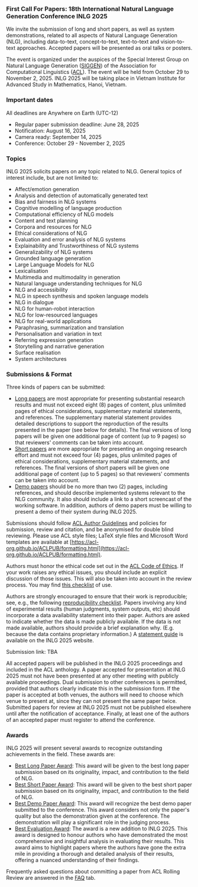 ### First Call For Papers: 18th International Natural Language Generation Conference INLG 2025

We invite the submission of long and short papers, as well as system demonstrations, related to all aspects of Natural Language Generation (NLG), including data-to-text, concept-to-text, text-to-text and vision-to-text approaches. Accepted papers will be presented as oral talks or posters.

The event is organized under the auspices of the Special Interest Group on Natural Language Generation ([SIGGEN](https://aclweb.org/aclwiki/SIGGEN)) of the Association for Computational Linguistics ([ACL](https://aclweb.org/)). The event will be held from October 29 to November 2, 2025. INLG 2025 will be taking place in Vietnam Institute for Advanced Study in Mathematics, Hanoi, Vietnam.

### Important dates

All deadlines are Anywhere on Earth (UTC-12)

- Regular paper submission deadline: June 28, 2025
- Notification: August 16, 2025
- Camera ready: September 14, 2025
- Conference: October 29 - November 2, 2025

### Topics

INLG 2025 solicits papers on any topic related to NLG. General topics of interest include, but are not limited to:

- Affect/emotion generation
- Analysis and detection of automatically generated text
- Bias and fairness in NLG systems
- Cognitive modelling of language production
- Computational efficiency of NLG models
- Content and text planning
- Corpora and resources for NLG
- Ethical considerations of NLG
- Evaluation and error analysis of NLG systems
- Explainability and Trustworthiness of NLG systems
- Generalizability of NLG systems
- Grounded language generation
- Large Language Models for NLG
- Lexicalisation
- Multimedia and multimodality in generation
- Natural language understanding techniques for NLG
- NLG and accessibility
- NLG in speech synthesis and spoken language models
- NLG in dialogue
- NLG for human-robot interaction
- NLG for low-resourced languages
- NLG for real-world applications
- Paraphrasing, summarization and translation
- Personalisation and variation in text
- Referring expression generation
- Storytelling and narrative generation
- Surface realisation
- System architectures

### Submissions & Format

Three kinds of papers can be submitted:

- <u>Long papers</u> are most appropriate for presenting substantial research results and must not exceed eight (8) pages of content, plus unlimited pages of ethical considerations, supplementary material statements, and references. The supplementary material statement provides detailed descriptions to support the reproduction of the results presented in the paper (see below for details). The final versions of long papers will be given one additional page of content (up to 9 pages) so that reviewers' comments can be taken into account.
- <u>Short papers</u> are more appropriate for presenting an ongoing research effort and must not exceed four (4) pages, plus unlimited pages of ethical considerations, supplementary material statements, and references. The final versions of short papers will be given one additional page of content (up to 5 pages) so that reviewers' comments can be taken into account.
- <u>Demo papers</u> should be no more than two (2) pages, including references, and should describe implemented systems relevant to the NLG community. It also should include a link to a short screencast of the working software. In addition, authors of demo papers must be willing to present a demo of their system during INLG 2025.

Submissions should follow [ACL Author Guidelines](https://www.aclweb.org/adminwiki/index.php?title=ACL_Author_Guidelines) and policies for submission, review and citation, and be anonymised for double blind reviewing. Please use ACL style files; LaTeX style files and Microsoft Word templates are available at [https://acl-org.github.io/ACLPUB/formatting.html](https://acl-org.github.io/ACLPUB/formatting.html).

Authors must honor the ethical code set out in the [ACL Code of Ethics](https://www.aclweb.org/portal/content/acl-code-ethics). If your work raises any ethical issues, you should include an explicit discussion of those issues. This will also be taken into account in the review process. You may find [this checklist](https://aclrollingreview.org/responsibleNLPresearch/) of use.

Authors are strongly encouraged to ensure that their work is reproducible; see, e.g., the following [reproducibility checklist](https://2021.aclweb.org/calls/reproducibility-checklist/). Papers involving any kind of experimental results (human judgments, system outputs, etc) should incorporate a data availability statement into their paper. Authors are asked to indicate whether the data is made publicly available. If the data is not made available, authors should provide a brief explanation why. (E.g. because the data contains proprietary information.) A [statement guide](/resource-statement.html) is available on the INLG 2025 website.

Submission link: TBA
<!--
To submit a long or short paper to INLG 2025, authors can either submit directly or commit a paper previously reviewed by ARR via the [same paper submission site](https://softconf.com/n/inlg2025/). For direct submissions, the deadline for submitting papers is TBA. If committing an ARR paper to INLG, the submission is also made through the INLG 2025 paper submission site, indicating the link of the paper on OpenReview. The deadline for committing an ARR paper to INLG is **TBA, 11:59:59 PM AOE**, and the last eligible ARR paper submission deadline for INLG 2025 is **TBA**. It is important to note that when committing an ARR paper to INLG, it should be submitted through the INLG 2025 paper submission site, just like a direct submission paper, with the only difference being the need to provide the OpenReview link to the paper and to provide an optional author response to reviews.

Demo papers should be submitted directly through the INLG 2025 [paper submission site](https://softconf.com/n/inlg2025/) by **TBA, 11:59:59 PM AOE**.
-->

All accepted papers will be published in the INLG 2025 proceedings and included in the ACL anthology. A paper accepted for presentation at INLG 2025 must not have been presented at any other meeting with publicly available proceedings. Dual submission to other conferences is permitted, provided that authors clearly indicate this in the submission form. If the paper is accepted at both venues, the authors will need to choose which venue to present at, since they can not present the same paper twice. Submitted papers for review at INLG 2025 must not be published elsewhere until after the notification of acceptance.
Finally, at least one of the authors of an accepted paper must register to attend the conference.

### Awards

INLG 2025 will present several awards to recognize outstanding achievements in the field. These awards are:

- <u>Best Long Paper Award</u>: This award will be given to the best long paper submission based on its originality, impact, and contribution to the field of NLG.
- <u>Best Short Paper Award</u>: This award will be given to the best short paper submission based on its originality, impact, and contribution to the field of NLG.
- <u>Best Demo Paper Award</u>: This award will recognize the best demo paper submitted to the conference. This award considers not only the paper's quality but also the demonstration given at the conference. The demonstration will play a significant role in the judging process.
- <u>Best Evaluation Award</u>: The award is a new addition to INLG 2025. This award is designed to honour authors who have demonstrated the most comprehensive and insightful analysis in evaluating their results. This award aims to highlight papers where the authors have gone the extra mile in providing a thorough and detailed analysis of their results, offering a nuanced understanding of their findings.

Frequently asked questions about committing a paper from ACL Rolling Review are answered in the [FAQ](/faq.html) tab.
